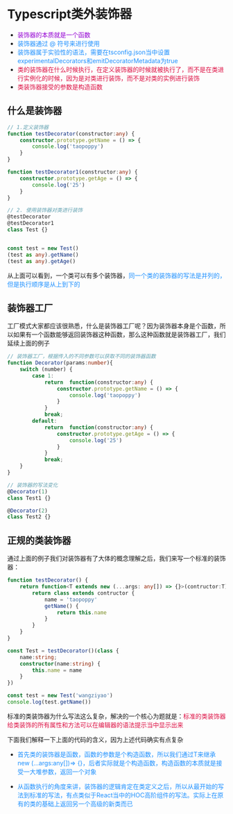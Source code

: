# Typescript类外装饰器

+ <font color=#9400D3>装饰器的本质就是一个函数</font>
+ <font color=#1E90FF>装饰器通过 @ 符号来进行使用</font>
+ <font color=#1E90FF>装饰器属于实验性的语法，需要在tsconfig.json当中设置experimentalDecorators和emitDecoratorMetadata为true</font>
+ <font color=#DD1144>类的装饰器在什么时候执行，在定义装饰器的时候就被执行了，而不是在类进行实例化的时候，因为是对类进行装饰，而不是对类的实例进行装饰</font>
+ <font color=#DD1144>类装饰器接受的参数是构造函数</font>

## 什么是装饰器
```typescript
// 1.定义装饰器
function testDecorator(constructor:any) {
	constructor.prototype.getName = () => {
		console.log('taopoppy')
	}
}

function testDecorator1(constructor:any) {
	constructor.prototype.getAge = () => {
		console.log('25')
	}
}

// 2. 使用装饰器对类进行装饰
@testDecorator
@testDecorator1
class Test {}


const test = new Test()
(test as any).getName()
(test as any).getAge()
```
从上面可以看到，一个类可以有多个装饰器，<font color=#1E90FF>同一个类的装饰器的写法是并列的，但是执行顺序是从上到下的</font>

## 装饰器工厂
工厂模式大家都应该很熟悉，什么是装饰器工厂呢？因为装饰器本身是个函数，所以如果有一个函数能够返回装饰器这种函数，那么这种函数就是装饰器工厂，我们延续上面的例子
```typescript
// 装饰器工厂，根据传入的不同参数可以获取不同的装饰器函数
function Decorator(params:number){
	switch (number) {
		case 1:
			return 	function(constructor:any) {
				constructor.prototype.getName = () => {
					console.log('taopoppy')
				}
			}
			break;
		default:
			return 	function(constructor:any) {
				constructor.prototype.getAge = () => {
					console.log('25')
				}
			}
			break;
	}
}

// 装饰器的写法变化
@Decorator(1)
class Test1 {}

@Decorator(2)
class Test2 {}
```

## 正规的类装饰器
通过上面的例子我们对装饰器有了大体的概念理解之后，我们来写一个标准的装饰器：
```typescript
function testDecorator() {
	return function<T extends new (...args: any[]) => {}>(contructor:T) {
		return class extends contructor {
			name = 'taopoppy'
			getName() {
				return this.name
			}
		}
	}
}

const Test = testDecorator()(class {
	name:string;
	constructor(name:string) {
		this.name = name
	}
})

const test = new Test('wangziyao')
console.log(test.getName())
```
标准的类装饰器为什么写法这么复杂，解决的一个核心为题就是：<font color=#DD1144>标准的类装饰器给类装饰的所有属性和方法可以在编辑器的语法提示当中显示出来</font>

下面我们解释一下上面的代码的含义，因为上述代码确实有点复杂
+ <font color=#1E90FF>首先类的装饰器是函数，函数的参数是个构造函数，所以我们通过T来继承new (...args:any[])=> {}，后者实际就是个构造函数，构造函数的本质就是接受一大堆参数，返回一个对象</font>

+ <font color=#1E90FF>从函数执行的角度来讲，装饰器的逻辑肯定在类定义之后，所以从最开始的写法到标准的写法，有点类似于React当中的HOC高阶组件的写法。实际上在原有的类的基础上返回另一个高级的新类而已</font>